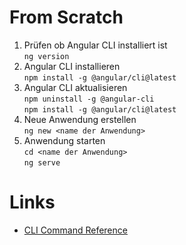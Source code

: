 # From Scratch
1. Prüfen ob Angular CLI installiert ist  
`ng version`
1. Angular CLI installieren  
`npm install -g @angular/cli@latest`
1. Angular CLI aktualisieren  
`npm uninstall -g @angular-cli`  
`npm install -g @angular/cli@latest`
1. Neue Anwendung erstellen  
`ng new <name der Anwendung>`
1. Anwendung starten  
`cd <name der Anwendung>`  
`ng serve`  

# Links
- [CLI Command Reference](https://angular.io/cli)
